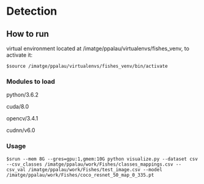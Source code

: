 # Detection 

## How to run

virtual environment located at /imatge/ppalau/virtualenvs/fishes_venv, to activate it:
```
$source /imatge/ppalau/virtualenvs/fishes_venv/bin/activate
```
### Modules to load

python/3.6.2

cuda/8.0

opencv/3.4.1

cudnn/v6.0

### Usage
```
$srun --mem 8G --gres=gpu:1,gmem:10G python visualize.py --dataset csv --csv_classes /imatge/ppalau/work/Fishes/classes_mappings.csv --csv_val /imatge/ppalau/work/Fishes/test_image.csv --model /imatge/ppalau/work/Fishes/coco_resnet_50_map_0_335.pt
```